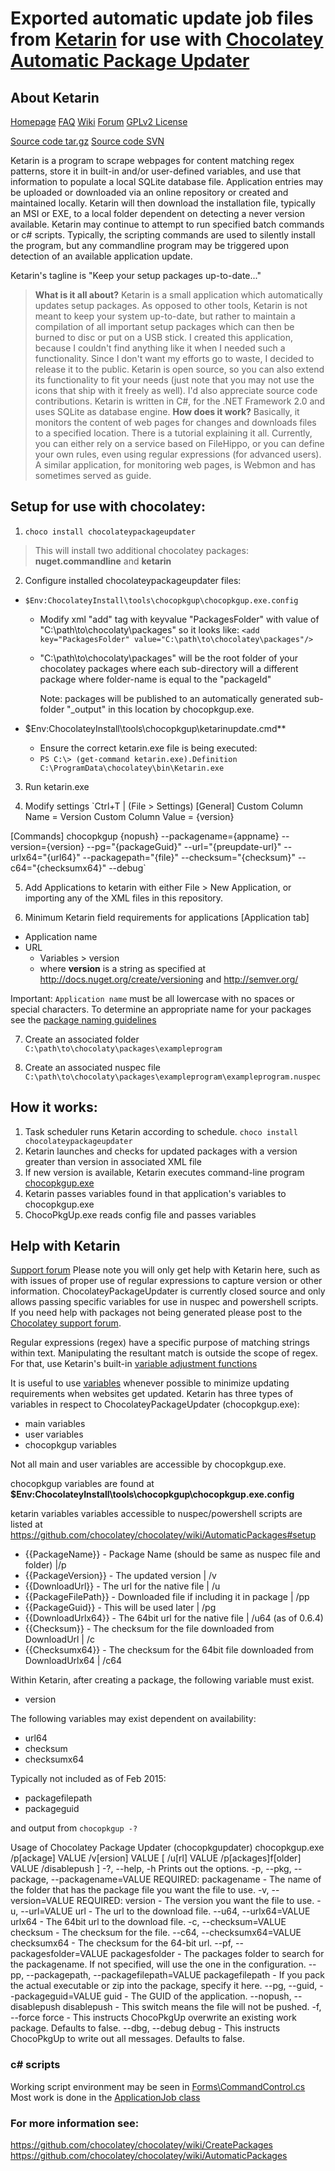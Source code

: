 # Exported automatic update job files from [Ketarin](https://chocolatey.org/packages/ketarin) for use with [Chocolatey Automatic Package Updater](https://chocolatey.org/packages/ChocolateyPackageUpdater)

## About Ketarin

[Homepage](https://ketarin.org/)
[FAQ](https://ketarin.org/forum/topic/310-ketarin-faq)
[Wiki](http://wiki.ketarin.org/)
[Forum](https://ketarin.org/forum/)
[GPLv2 License](http://scm.flyspray.org/repos/ketarin/LICENSE.txt)

[Source code tar.gz](http://cdburnerxp.se/downloads/sourcecode/Ketarin.tar.gz)
[Source code SVN](http://scm.flyspray.org/repos/ketarin/)


Ketarin is a program to scrape webpages for content matching regex patterns, store it in built-in and/or user-defined variables, and use that information to populate a local SQLite database file.  Application entries may be uploaded or downloaded via an online repository or created and maintained locally.  Ketarin will then download the installation file, typically an MSI or EXE, to a local folder dependent on detecting a never version available.  Ketarin  may continue to attempt to run specified batch commands or c# scripts.  Typically, the scripting commands are used to silently install the program, but any commandline program may be triggered upon detection of an available application update.  

Ketarin's tagline is "Keep your setup packages up-to-date..."

> __What is it all about?__
>Ketarin is a small application which automatically updates setup packages. As opposed to other tools, Ketarin is not meant to keep your system up-to-date, but rather to maintain a compilation of all important setup packages which can then be burned to disc or put on a USB stick.
I created this application, because I couldn't find anything like it when I needed such a functionality. Since I don't want my efforts go to waste, I decided to release it to the public. Ketarin is open source, so you can also extend its functionality to fit your needs (just note that you may not use the icons that ship with it freely as well). I'd also appreciate source code contributions. Ketarin is written in C#, for the .NET Framework 2.0 and uses SQLite as database engine.
> __How does it work?__
>Basically, it monitors the content of web pages for changes and downloads files to a specified location. There is a tutorial explaining it all. Currently, you can either rely on a service based on FileHippo, or you can define your own rules, even using regular expressions (for advanced users). A similar application, for monitoring web pages, is Webmon and has sometimes served as guide.

## Setup for use with chocolatey:

1. `choco install chocolateypackageupdater`
> This will install two additional chocolatey packages: **nuget.commandline** and **ketarin**
2. Configure installed chocolateypackageupdater files: 
  * `$Env:ChocolateyInstall\tools\chocopkgup\chocopkgup.exe.config`
    * Modify xml "add" tag with keyvalue "PackagesFolder" with value of "C:\path\to\chocolaty\packages" so it looks like:
`<add key="PackagesFolder" value="C:\path\to\chocolatey\packages"/>`
    * "C:\path\to\chocolaty\packages\" will be the root folder of your chocolatey packages where each sub-directory will a different package where folder-name is equal to the "packageId"
  
	  Note: packages will be published to an automatically generated sub-folder "_output" in this location by chocopkgup.exe.

  * $Env:ChocolateyInstall\tools\chocopkgup\ketarinupdate.cmd**
    * Ensure the correct ketarin.exe file is being executed:
    *  `PS C:\> (get-command ketarin.exe).Definition
        C:\ProgramData\chocolatey\bin\Ketarin.exe`

3. Run ketarin.exe

4. Modify settings
`Ctrl+T | (File > Settings)
[General]
Custom Column Name = Version
Custom Column Value = {version}

[Commands]
chocopkgup {nopush} --packagename={appname} --version={version} --pg="{packageGuid}" --url="{preupdate-url}" --urlx64="{url64}" --packagepath="{file}" --checksum="{checksum}" --c64="{checksumx64}" --debug`

5. Add Applications to ketarin with either File > New Application, or importing any of the XML files in this repository.

6. Minimum Ketarin field requirements for applications
[Application tab]
  * Application name
  * URL
	* Variables > version
	* where **version** is a string as specified at http://docs.nuget.org/create/versioning and http://semver.org/
	
Important: `Application name` must be all lowercase with no spaces or special characters.  To determine an appropriate name for your packages see the [package naming guidelines](https://github.com/chocolatey/chocolatey/wiki/CreatePackages#naming-your-package)

7. Create an associated folder `C:\path\to\chocolaty\packages\exampleprogram`

8. Create an associated nuspec file `C:\path\to\chocolaty\packages\exampleprogram\exampleprogram.nuspec`

## How it works:

1. Task scheduler runs Ketarin according to schedule.
`choco install chocolateypackageupdater`
2. Ketarin launches and checks for updated packages with a version greater than version in associated XML file
3. If new version is available, Ketarin executes command-line program  [chocopkgup.exe](https://github.com/chocolatey/chocolatey-package-updater)
4. Ketarin passes variables found in that application's variables to chocopkgup.exe
5. ChocoPkgUp.exe reads config file and passes variables

## Help with Ketarin

[Support forum](https://ketarin.org/forum/index.php)
Please note you will only get help with Ketarin here, such as with issues of proper use of regular expressions to capture version or other information.  ChocolateyPackageUpdater is currently closed source and only allows passing specific variables for use in nuspec and powershell scripts.  If you need help with packages not being generated please post to the [Chocolatey support forum](https://groups.google.com/forum/#!forum/chocolatey).

Regular expressions (regex) have a specific purpose of matching strings within text.  Manipulating the resultant match is outside the scope of regex.  For that, use Ketarin's built-in [variable adjustment functions](http://wiki.ketarin.org/index.php/Functions)

It is useful to use [variables](http://wiki.ketarin.org/index.php/Special_variables) whenever possible to minimize updating requirements when websites get updated.  Ketarin has three types of variables in respect to ChocolateyPackageUpdater (chocopkgup.exe):

* main variables
* user variables
* chocopkgup variables

Not all main and user variables are accessible by chocopkgup.exe. 

chocopkgup variables are found at **$Env:ChocolateyInstall\tools\chocopkgup\chocopkgup.exe.config**

ketarin variables variables accessible to nuspec/powershell scripts are listed at https://github.com/chocolatey/chocolatey/wiki/AutomaticPackages#setup

* {{PackageName}} - Package Name (should be same as nuspec file and folder) |/p
* {{PackageVersion}} - The updated version | /v
* {{DownloadUrl}} - The url for the native file | /u
* {{PackageFilePath}} - Downloaded file if including it in package | /pp
* {{PackageGuid}} - This will be used later | /pg
* {{DownloadUrlx64}} - The 64bit url for the native file | /u64
(as of 0.6.4)
* {{Checksum}} - The checksum for the file downloaded from DownloadUrl | /c
* {{Checksumx64}} - The checksum for the 64bit file downloaded from DownloadUrlx64  | /c64

Within Ketarin, after creating a package, the following variable must exist.

* version

The following variables may exist dependent on availability:

* url64
* checksum
* checksumx64

Typically not included as of Feb 2015:

* packagefilepath
* packageguid

and output from `chocopkgup -?`

Usage of Chocolatey Package Updater (chocopkgupdater)
chocopkgup.exe /p[ackage] VALUE /v[ersion] VALUE [ /u[rl] VALUE /p[ackages]f[older] VALUE /disablepush ]
  -?, --help, -h             Prints out the options.
  -p, --pkg, --package, --packagename=VALUE
                             REQUIRED: packagename - The name of the folder
                               that has the package file you want the file to
                               use.
  -v, --version=VALUE        REQUIRED: version - The version you want the
                               file to use.
  -u, --url=VALUE            url - The url to the download file.
      --u64, --urlx64=VALUE  urlx64 - The 64bit url to the download file.
  -c, --checksum=VALUE       checksum - The checksum for the file.
      --c64, --checksumx64=VALUE
                             checksumx64 - The checksum for the 64-bit url.
      --pf, --packagesfolder=VALUE
                             packagesfolder - The packages folder to search
                               for the packagename. If not specified, will use
                               the one in the configuration.
      --pp, --packagepath, --packagefilepath=VALUE
                             packagefilepath - If you pack the actual
                               executable or zip into the package, specify it
                               here.
      --pg, --guid, --packageguid=VALUE
                             guid - The GUID of the application.
      --nopush, --disablepush
                             disablepush - This switch means the file will
                               not be pushed.
  -f, --force                force - This instructs ChocoPkgUp overwrite an
                               existing work package. Defaults to false.
      --dbg, --debug         debug - This instructs ChocoPkgUp to write out
                               all messages. Defaults to false.

### c# scripts

Working script environment may be seen in [Forms\CommandControl.cs](http://scm.flyspray.org/repos/ketarin/Forms/CommandControl.cs)
Most work is done in the [ApplicationJob class](http://scm.flyspray.org/repos/ketarin/ApplicationJob.cs)


                               
### For more information see:

https://github.com/chocolatey/chocolatey/wiki/CreatePackages
https://github.com/chocolatey/chocolatey/wiki/AutomaticPackages
